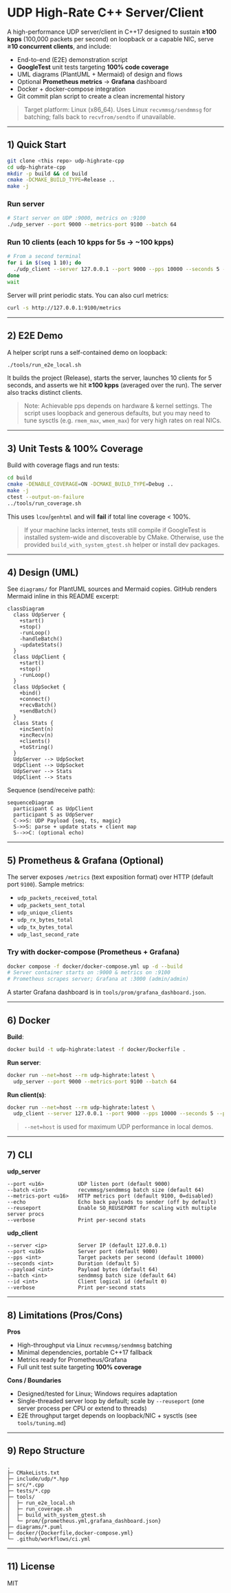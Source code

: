 
# UDP High-Rate C++ Server/Client

A high-performance UDP server/client in C++17 designed to sustain **≥100 kpps** (100,000 packets per second) on loopback or a capable NIC, serve **≥10 concurrent clients**, and include:
- End-to-end (E2E) demonstration script
- **GoogleTest** unit tests targeting **100% code coverage**
- UML diagrams (PlantUML + Mermaid) of design and flows
- Optional **Prometheus metrics** → **Grafana** dashboard
- Docker + docker-compose integration
- Git commit plan script to create a clean incremental history

> Target platform: Linux (x86_64). Uses Linux `recvmmsg/sendmmsg` for batching; falls back to `recvfrom/sendto` if unavailable.

---

## 1) Quick Start

```bash
git clone <this repo> udp-highrate-cpp
cd udp-highrate-cpp
mkdir -p build && cd build
cmake -DCMAKE_BUILD_TYPE=Release ..
make -j
```

### Run server
```bash
# Start server on UDP :9000, metrics on :9100
./udp_server --port 9000 --metrics-port 9100 --batch 64
```

### Run 10 clients (each 10 kpps for 5s → ~100 kpps)
```bash
# From a second terminal
for i in $(seq 1 10); do
  ./udp_client --server 127.0.0.1 --port 9000 --pps 10000 --seconds 5 --payload 64 &
done
wait
```

Server will print periodic stats. You can also curl metrics:
```bash
curl -s http://127.0.0.1:9100/metrics
```

---

## 2) E2E Demo

A helper script runs a self-contained demo on loopback:

```bash
./tools/run_e2e_local.sh
```

It builds the project (Release), starts the server, launches 10 clients for 5 seconds, and asserts we hit **≥100 kpps** (averaged over the run). The server also tracks distinct clients.

> Note: Achievable pps depends on hardware & kernel settings. The script uses loopback and generous defaults, but you may need to tune sysctls (e.g. `rmem_max`, `wmem_max`) for very high rates on real NICs.

---

## 3) Unit Tests & 100% Coverage

Build with coverage flags and run tests:
```bash
cd build
cmake -DENABLE_COVERAGE=ON -DCMAKE_BUILD_TYPE=Debug ..
make -j
ctest --output-on-failure
../tools/run_coverage.sh
```

This uses `lcov`/`genhtml` and will **fail** if total line coverage < 100%.

> If your machine lacks internet, tests still compile if GoogleTest is installed system-wide and discoverable by CMake. Otherwise, use the provided `build_with_system_gtest.sh` helper or install dev packages.

---

## 4) Design (UML)

See `diagrams/` for PlantUML sources and Mermaid copies. GitHub renders Mermaid inline in this README excerpt:

```mermaid
classDiagram
  class UdpServer {
    +start()
    +stop()
    -runLoop()
    -handleBatch()
    -updateStats()
  }
  class UdpClient {
    +start()
    +stop()
    -runLoop()
  }
  class UdpSocket {
    +bind()
    +connect()
    +recvBatch()
    +sendBatch()
  }
  class Stats {
    +incSent(n)
    +incRecv(n)
    +clients()
    +toString()
  }
  UdpServer --> UdpSocket
  UdpClient --> UdpSocket
  UdpServer --> Stats
  UdpClient --> Stats
```

Sequence (send/receive path):

```mermaid
sequenceDiagram
  participant C as UdpClient
  participant S as UdpServer
  C->>S: UDP Payload {seq, ts, magic}
  S->>S: parse + update stats + client map
  S-->>C: (optional echo)
```

---

## 5) Prometheus & Grafana (Optional)

The server exposes `/metrics` (text exposition format) over HTTP (default port `9100`). Sample metrics:
- `udp_packets_received_total`
- `udp_packets_sent_total`
- `udp_unique_clients`
- `udp_rx_bytes_total`
- `udp_tx_bytes_total`
- `udp_last_second_rate`

### Try with docker-compose (Prometheus + Grafana)
```bash
docker compose -f docker/docker-compose.yml up -d --build
# Server container starts on :9000 & metrics on :9100
# Prometheus scrapes server; Grafana at :3000 (admin/admin)
```

A starter Grafana dashboard is in `tools/prom/grafana_dashboard.json`.

---

## 6) Docker

**Build**:
```bash
docker build -t udp-highrate:latest -f docker/Dockerfile .
```

**Run server**:
```bash
docker run --net=host --rm udp-highrate:latest \
  udp_server --port 9000 --metrics-port 9100 --batch 64
```
**Run client(s)**:
```bash
docker run --net=host --rm udp-highrate:latest \
  udp_client --server 127.0.0.1 --port 9000 --pps 10000 --seconds 5 --payload 64
```

> `--net=host` is used for maximum UDP performance in local demos.

---

## 7) CLI

**udp_server**
```
--port <u16>           UDP listen port (default 9000)
--batch <int>          recvmmsg/sendmmsg batch size (default 64)
--metrics-port <u16>   HTTP metrics port (default 9100, 0=disabled)
--echo                 Echo back payloads to sender (off by default)
--reuseport            Enable SO_REUSEPORT for scaling with multiple server procs
--verbose              Print per-second stats
```

**udp_client**
```
--server <ip>          Server IP (default 127.0.0.1)
--port <u16>           Server port (default 9000)
--pps <int>            Target packets per second (default 10000)
--seconds <int>        Duration (default 5)
--payload <int>        Payload bytes (default 64)
--batch <int>          sendmmsg batch size (default 64)
--id <int>             Client logical id (default 0)
--verbose              Print per-second stats
```

---

## 8) Limitations (Pros/Cons)

**Pros**
- High-throughput via Linux `recvmmsg/sendmmsg` batching
- Minimal dependencies, portable C++17 fallback
- Metrics ready for Prometheus/Grafana
- Full unit test suite targeting **100% coverage**

**Cons / Boundaries**
- Designed/tested for Linux; Windows requires adaptation
- Single-threaded server loop by default; scale by `--reuseport` (one server process per CPU or extend to threads)
- E2E throughput target depends on loopback/NIC + sysctls (see `tools/tuning.md`)

---

## 9) Repo Structure

```
.
├─ CMakeLists.txt
├─ include/udp/*.hpp
├─ src/*.cpp
├─ tests/*.cpp
├─ tools/
│  ├─ run_e2e_local.sh
│  ├─ run_coverage.sh
│  ├─ build_with_system_gtest.sh
│  └─ prom/{prometheus.yml,grafana_dashboard.json}
├─ diagrams/*.puml
├─ docker/{Dockerfile,docker-compose.yml}
└─ .github/workflows/ci.yml
```

---

## 11) License

MIT
